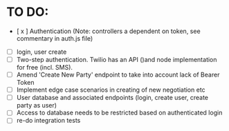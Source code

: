 # TO DO:

- [ x ] Authentication (Note: controllers a dependent on token, see commentary in auth.js file)
- [ ] login, user create
- [ ] Two-step authentication. Twilio has an API ()and node implementation for free (incl. SMS).
- [ ] Amend 'Create New Party' endpoint to take into account lack of Bearer Token
- [ ] Implement edge case scenarios in creating of new negotiation etc
- [ ] User database and associated endpoints (login, create user, create party as user)
- [ ] Access to database needs to be restricted based on authenticated login
- [ ] re-do integration tests
